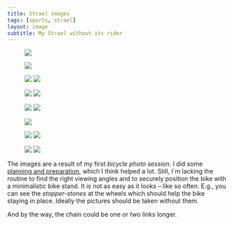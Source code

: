 ```yaml
---
title: Strael images
tags: [sports, strael]
layout: image
subtitle: My Strael without its rider
--- 
```

<figure class="bleed">
<img src="/img/strael/strael-drive-side.jpg">
</figure>

<figure class="bleed">
<img src="/img/strael/strael-drive-side-front.jpg">
</figure>

<figure class="bleed rg:split">
<img src="/img/strael/strael-front.jpg">
<img src="/img/strael/strael-head-tube.jpg">
</figure>

<figure class="bleed rg:split">
<img src="/img/strael/strael-front-wheel.jpg">
<img src="/img/strael/strael-cockpit.jpg">
</figure>

<figure class="bleed rg:split">
<img src="/img/strael/strael-rear-derailleur.jpg">
<img src="/img/strael/strael-drive-train.jpg">
</figure>

<figure class="bleed">
<img src="/img/strael/strael-drive-side-colorful.jpg">
</figure>

<figure class="bleed rg:split">
<img src="/img/strael/strael-part-of-rear-wheel.jpg">
<img src="/img/strael/strael-saddle.jpg">
</figure>

<figure class="bleed rg:split">
<img src="/img/strael/strael-rear-wheel.jpg">
<img src="/img/strael/strael-front-wheel-and-frame.jpg">
</figure>

The images are a result of my first *bicycle photo session.* I did some [planning and preparation](/2022-07-08-how-to-picture-a-bicycle/), which I think helped a lot. Still, I´m lacking the routine to find the right viewing angles and to securely position the bike with a minimalistic bike stand. It is not as easy as it looks – like so often. E.g., you can see the *stopper-stones* at the wheels which should help the bike staying in place. Ideally the pictures should be taken without them. 

And by the way, the chain could be one or two links longer.


